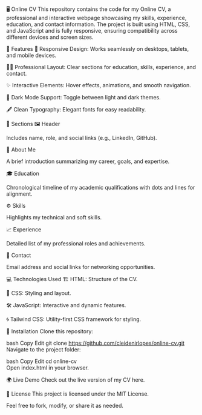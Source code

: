 🖥️ Online CV
This repository contains the code for my Online CV, a professional and interactive webpage showcasing my skills, experience, education, and contact information. The project is built using HTML, CSS, and JavaScript and is fully responsive, ensuring compatibility across different devices and screen sizes.

🌟 Features
📱 Responsive Design: Works seamlessly on desktops, tablets, and mobile devices.

🧑‍💼 Professional Layout: Clear sections for education, skills, experience, and contact.

✨ Interactive Elements: Hover effects, animations, and smooth navigation.

🌙 Dark Mode Support: Toggle between light and dark themes.

🖋️ Clean Typography: Elegant fonts for easy readability.

📂 Sections
🖼️ Header

Includes name, role, and social links (e.g., LinkedIn, GitHub).

📝 About Me

A brief introduction summarizing my career, goals, and expertise.

🎓 Education

Chronological timeline of my academic qualifications with dots and lines for alignment.

⚙️ Skills

Highlights my technical and soft skills.

📈 Experience

Detailed list of my professional roles and achievements.

📧 Contact

Email address and social links for networking opportunities.

💻 Technologies Used
🏗️ HTML: Structure of the CV.

🎨 CSS: Styling and layout.

🛠️ JavaScript: Interactive and dynamic features.

🌀 Tailwind CSS: Utility-first CSS framework for styling.

🚀 Installation
Clone this repository:

bash
Copy
Edit
git clone https://github.com/cleidenirlopes/online-cv.git  
Navigate to the project folder:

bash
Copy
Edit
cd online-cv  
Open index.html in your browser.

🌍 Live Demo
Check out the live version of my CV here.

📜 License
This project is licensed under the MIT License.

Feel free to fork, modify, or share it as needed.